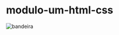 # modulo-um-html-css
![bandeira](https://user-images.githubusercontent.com/96207587/189503996-6ad3976c-ed68-47fc-9b76-ac5d216f6383.jpeg)

